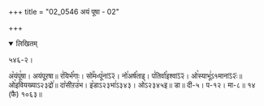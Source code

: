 +++
title = "02_0546 अयं पूषा - 02"

+++
<details open><summary>लिखितम्</summary>

५४६-२।

अ꣥यंपू꣯षा। अयंपूऱषा॥ र꣢यिर्भ꣡गाः। सो꣢꣯मᳲपू꣡नाऽ᳒२᳒। नो꣯अर्ष꣡ताइ। प꣢तिर्वा꣡इश्वाऽ᳒२᳒। ओ꣡स्याभू꣢ऽ१मानाऽ᳒२ः᳒॥ ओ꣡इवियख्याऽ२३द्रो꣢॥ दा꣡सीऱउ꣢भ। इ꣡डाऽ२३भा꣢ऽ३४३। ओ꣡ऽ२३४५इ॥ डा॥ दी-५। प-१२। मा-८॥ १४ (फै) १०६३॥
</details>